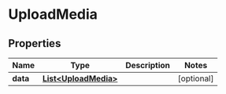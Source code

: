 

# UploadMedia


## Properties

Name | Type | Description | Notes
------------ | ------------- | ------------- | -------------
**data** | [**List&lt;UploadMedia&gt;**](UploadMedia.md) |  |  [optional]



